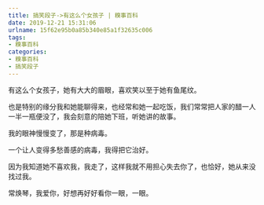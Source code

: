 ```yaml
---
title: 搞笑段子->有这么个女孩子 | 糗事百科
date: 2019-12-21 15:31:06
urlname: 15f62e95b0a85b340e85a1f32635c006
tags: 
- 糗事百科
categories:
- 糗事百科
- 搞笑段子
---
```

有这么个女孩子，她有大大的眉眼，喜欢笑以至于她有鱼尾纹。

也是特别的缘分我和她能聊得来，也经常和她一起吃饭，我们常常把人家的醋一人一半一瓶便没了，我会刻意的陪她下班，听她讲的故事。

我的眼神慢慢变了，那是种病毒。

一个让人变得多愁善感的病毒，我得把它治好。

因为我知道她不喜欢我，我走了，这样我就不用担心失去你了，也恰好，她从来没找过我。

常焕琴，我爱你，好想再好好看你一眼，一眼。


